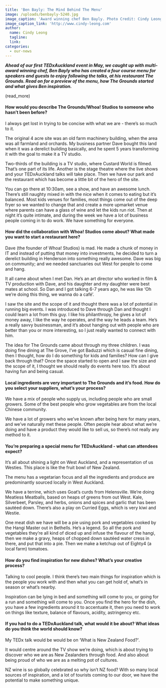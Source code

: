```yaml
---
title: 'Ben Bayly: The Mind Behind The Menu'
image: /uploads/benbayly-5240.jpg
image_caption: 'Award winning chef Ben Bayly. Photo Credit: Cindy Leong'
image_caption_link: 'http://www.cindy-leong.com'
author:
  name: Cindy Leong
  tagline:
  link:
categories:
  - our-news
---
```


***Ahead of our first TEDxAuckland event in May, we caught up with multi-award winning chef, Ben Bayly who has created a four course menu for speakers and guests to enjoy following the talks, at his restaurant The Grounds. Read on for a preview of the menu, how The Grounds started and what gives Ben inspiration.***

(read\_more)

#### How would you describe The Grounds/Whoa\! Studios to someone who hasn’t been before?

I always get lost in trying to be concise with what we are - there’s so much to it.

The original 4 acre site was an old farm machinery building, when the area was all farmland and orchards. My business partner Dave bought this land when it was a derelict building basically, and he spent 5 years transforming it with the goal to make it a TV studio. 

Two-thirds of the building is a TV studio, where Custard World is filmed. That’s one part of its life. Another is the stage theatre where the live shows and your TEDxAuckland talks will take place. Then we have our park and the restaurant which has become a little bit of the hero of the site.

You can go there at 10:30am, see a show, and have an awesome lunch. There’s still naughty mixed in with the nice when it comes to eating but it’s balanced. Most kids venues for families, most things come out of the deep fryer so we wanted to change that and create a more upmarket venue where parents can have a glass of wine and let the kids run riot. Then at night it’s quite intimate, and during the week we have a lot of business people coming in to do work. We have something for everyone.

#### How did the collaboration with Whoa\! Studios come about? What made you want to start a restaurant here?

Dave (the founder of Whoa\! Studios) is mad. He made a chunk of money in IT and instead of putting that money into investments, he decided to turn a derelict building in Henderson into something really awesome. Dave was big on community; and we needed sanctuaries out West for people to come and hang. 

It all came about when I met Dan. He’s an art director who worked in film & TV production with Dave, and his daughter and my daughter were best mates at school. So Dan and I got talking 6-7 years ago, he was like ‘Oh we’re doing this thing, we wanna do a café’. 

I saw the site and the scope of it and thought there was a lot of potential in running big events. I was introduced to Dave through Dan and thought I could learn a lot from this guy. I like his philanthropy, he gives a lot of money away, I like the way he operates, and the way he leads a team. He’s a really savvy businessman, and it’s about hanging out with people who are better than you or more interesting, so I just really wanted to connect with him.

The idea for The Grounds came about through my three children. I was doing fine dining at The Grove, I’ve got Baduzzi which is casual fine dining, then I thought, how do I do something for kids and families? How can I give back through that? Once the space started to open and I saw the size and the scope of it, I thought we should really do events here too. It’s about having fun and being casual.

#### Local ingredients are very important to The Grounds and it’s food. How do you select your suppliers, what’s your process?

We have a mix of people who supply us, including people who are small growers. Some of the best people who grow vegetables are from the local Chinese community. 

We have a lot of growers who we’ve known after being here for many years, and we’ve naturally met these people. Often people hear about what we’re doing and have a product they would like to sell us, so there’s not really any method to it.  

#### You’re preparing a special menu for TEDxAuckland - what can attendees expect? 

It’s all about shining a light on West Auckland, and a representation of us Westies. This place is like the fruit bowl of New Zealand. 

The menu has a vegetarian focus and all the ingredients and produce are predominantly sourced locally in West Auckland.

We have a terrine, which uses Goat’s curds from Helensville. We’re doing Meatless Meatballs, based on heaps of greens from out West. Kale, Silverbeet, Parsley, and herbs, onions and spices and garlic that has been sautéed down. There’s also a play on Curried Eggs, which is very kiwi and Westie. 

One meat dish we have will be a pie using pork and vegetables cooked by the Hangi Master out in Bethells. He’s a legend. So all the pork and vegetables they’re all kind of diced up and infuse the flavour of the hangi, then we make a gravy, heaps of chopped down sautéed water cress in there, and put that into a pie. Then we make a ketchup out of Eighty4 (a local farm) tomatoes.

#### How do you find inspiration for new dishes? What’s your creative process?

Talking to cool people. I think there’s two main things for inspiration which is the people you work with and then what you can get hold of, what’s in season or what’s nearby.

Inspiration can be lying in bed and something will come to you, or going for a run and something will come to you. Once you find the hero for the dish, you have a few ingredients around it to accentuate it, then you need to work on things like texture, balance of flavours, acidity, astringency etc.

#### If you had to do a TEDxAuckland talk, what would it be about? What ideas do you think the world should know?

My TEDx talk would be would be on ‘What is New Zealand Food?'.

It would centre around the TV show we’re doing, which is about trying to discover who we are as New Zealanders through food. And also about being proud of who we are as a melting pot of cultures. 

NZ wine is so globally celebrated so why isn’t NZ food? With so many local sources of inspiration, and a lot of tourists coming to our door, we have the potential to make something unique.